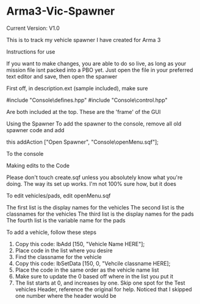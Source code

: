 # Arma3-Vic-Spawner

Current Version: V1.0

This is to track my vehicle spawner I have created for Arma 3

Instructions for use

If you want to make changes, you are able to do so live, as long as your mission file isnt packed into a PBO yet. Just open the file in your preferred text editor and save, then open the spanwer

First off, in description.ext (sample included), make sure 

#include "Console\defines.hpp"
#include "Console\control.hpp"

Are both included at the top. These are the 'frame' of the GUI

Using the Spawner
To add the spawner to the console, remove all old spawner code and add

this addAction ["Open Spawner", "Console\openMenu.sqf"];

To the console

Making edits to the Code

Please don't touch create.sqf unless you absolutely know what you're doing. The way its set up works. I'm not 100% sure how, but it does

To edit vehicles/pads, edit openMenu.sqf

The first list is the display names for the vehicles
The second list is the classnames for the vehicles
The third list is the display names for the pads
The fourth list is the variable name for the pads

To add a vehicle, follow these steps
1. Copy this code: lbAdd [150, "Vehicle Name HERE"];
2. Place code in the list where you desire
3. Find the classname for the vehicle
4. Copy this code: lbSetData [150, 0, "Vehcile classname HERE];
5. Place the code in the same order as the vehicle name list
6. Make sure to update the 0 based off where in the list you put it
7. The list starts at 0, and increases by one. Skip one spot for the Test vehicles Header, reference the original for help. Noticed that I skipped one number where the header would be 
